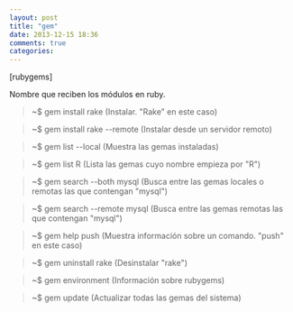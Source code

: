 ```yaml
---
layout: post
title: "gem"
date: 2013-12-15 18:36
comments: true
categories: 
---
```

[rubygems]

Nombre que reciben los módulos en ruby.

>~$ gem install rake (Instalar. "Rake" en este caso)

>~$ gem install rake --remote (Instalar desde un servidor remoto)

>~$ gem list --local (Muestra las gemas instaladas)

>~$ gem list R (Lista las gemas cuyo nombre empieza por "R")

>~$ gem search --both mysql (Busca entre las gemas locales o remotas las que contengan "mysql")

>~$ gem search --remote mysql (Busca entre las gemas remotas las que contengan "mysql")

>~$ gem help push (Muestra información sobre un comando. "push" en este caso)

>~$ gem uninstall rake (Desinstalar "rake")

>~$ gem environment (Información sobre rubygems)

>~$ gem update (Actualizar todas las gemas del sistema)

